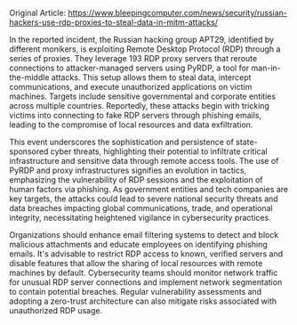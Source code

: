 Original Article: https://www.bleepingcomputer.com/news/security/russian-hackers-use-rdp-proxies-to-steal-data-in-mitm-attacks/

In the reported incident, the Russian hacking group APT29, identified by different monikers, is exploiting Remote Desktop Protocol (RDP) through a series of proxies. They leverage 193 RDP proxy servers that reroute connections to attacker-managed servers using PyRDP, a tool for man-in-the-middle attacks. This setup allows them to steal data, intercept communications, and execute unauthorized applications on victim machines. Targets include sensitive governmental and corporate entities across multiple countries. Reportedly, these attacks begin with tricking victims into connecting to fake RDP servers through phishing emails, leading to the compromise of local resources and data exfiltration.

This event underscores the sophistication and persistence of state-sponsored cyber threats, highlighting their potential to infiltrate critical infrastructure and sensitive data through remote access tools. The use of PyRDP and proxy infrastructures signifies an evolution in tactics, emphasizing the vulnerability of RDP sessions and the exploitation of human factors via phishing. As government entities and tech companies are key targets, the attacks could lead to severe national security threats and data breaches impacting global communications, trade, and operational integrity, necessitating heightened vigilance in cybersecurity practices.

Organizations should enhance email filtering systems to detect and block malicious attachments and educate employees on identifying phishing emails. It's advisable to restrict RDP access to known, verified servers and disable features that allow the sharing of local resources with remote machines by default. Cybersecurity teams should monitor network traffic for unusual RDP server connections and implement network segmentation to contain potential breaches. Regular vulnerability assessments and adopting a zero-trust architecture can also mitigate risks associated with unauthorized RDP usage.